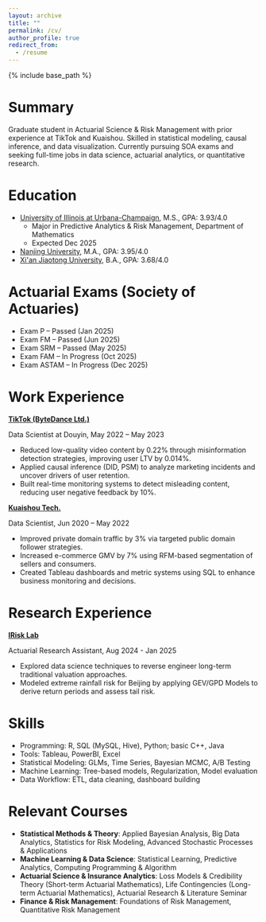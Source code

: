 ```yaml
---
layout: archive
title: ""
permalink: /cv/
author_profile: true
redirect_from:
  - /resume
---
```


{% include base_path %}

Summary
======
Graduate student in Actuarial Science & Risk Management with prior experience at TikTok and Kuaishou. Skilled in statistical modeling, causal inference, and data visualization. Currently pursuing SOA exams and seeking full-time jobs in data science, actuarial analytics, or quantitative research.

Education
======
* [University of Illinois at Urbana-Champaign](https://illinois.edu/), M.S., GPA: 3.93/4.0
  * Major in Predictive Analytics & Risk Management, Department of Mathematics
  * Expected Dec 2025
* [Nanjing University](https://www.nju.edu.cn/en/About.htm), M.A., GPA: 3.95/4.0
* [Xi'an Jiaotong University](https://en.xjtu.edu.cn/2021-04/07/c_602482.htm), B.A., GPA: 3.68/4.0

Actuarial Exams (Society of Actuaries)
======
* Exam P – Passed (Jan 2025)
* Exam FM – Passed (Jun 2025)
* Exam SRM – Passed (May 2025)
* Exam FAM – In Progress (Oct 2025)
* Exam ASTAM – In Progress (Dec 2025)

Work Experience
======
**[TikTok (ByteDance Ltd.)](https://www.douyin.com)**

Data Scientist at Douyin, May 2022 – May 2023

* Reduced low-quality video content by 0.22% through misinformation detection strategies, improving user LTV by 0.014%.
* Applied causal inference (DID, PSM) to analyze marketing incidents and uncover drivers of user retention.
* Built real-time monitoring systems to detect misleading content, reducing user negative feedback by 10%.

**[Kuaishou Tech.](https://www.kuaishou.com)**

Data Scientist, Jun 2020 – May 2022

* Improved private domain traffic by 3% via targeted public domain follower strategies.
* Increased e-commerce GMV by 7% using RFM-based segmentation of sellers and consumers.
* Created Tableau dashboards and metric systems using SQL to enhance business monitoring and decisions.

Research Experience
======
**[IRisk Lab](https://asrm.illinois.edu/illinois-risk-lab/illinois-risk-lab-home)**

Actuarial Research Assistant, Aug 2024 - Jan 2025

* Explored data science techniques to reverse engineer long-term traditional valuation approaches.
* Modeled extreme rainfall risk for Beijing by applying GEV/GPD Models to derive return periods and assess tail risk.

Skills
======
* Programming: R, SQL (MySQL, Hive), Python; basic C++, Java
* Tools: Tableau, PowerBI, Excel
* Statistical Modeling: GLMs, Time Series, Bayesian MCMC, A/B Testing
* Machine Learning: Tree-based models, Regularization, Model evaluation
* Data Workflow: ETL, data cleaning, dashboard building

Relevant Courses
======
* **Statistical Methods & Theory**: Applied Bayesian Analysis, Big Data Analytics, Statistics for Risk Modeling, Advanced Stochastic Processes & Applications
* **Machine Learning & Data Science**: Statistical Learning, Predictive Analytics, Computing Programming & Algorithm
* **Actuarial Science & Insurance Analytics**: Loss Models & Credibility Theory (Short-term Actuarial Mathematics), Life Contingencies (Long-term Actuarial Mathematics), Actuarial Research & Literature Seminar
* **Finance & Risk Management**: Foundations of Risk Management, Quantitative Risk Management
  


